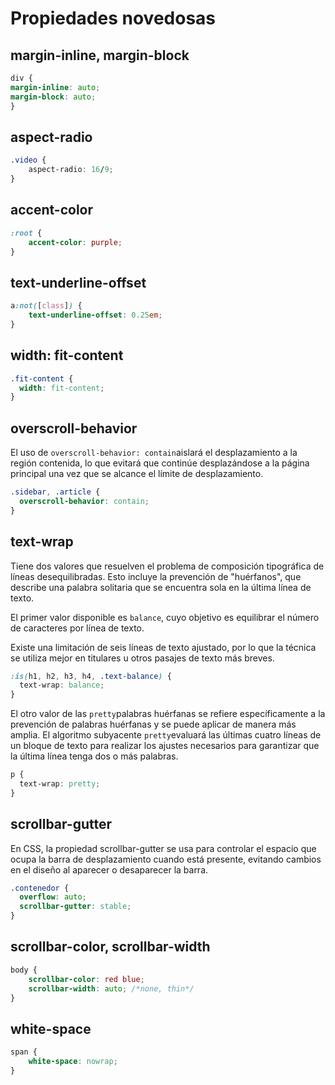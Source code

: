 # Propiedades novedosas

## margin-inline, margin-block

```css
div {
margin-inline: auto;
margin-block: auto;
}
```

## aspect-radio

```css
.video {
	aspect-radio: 16/9;
}
```

## accent-color

```css
:root {
	accent-color: purple;
}
```

## text-underline-offset

```css
a:not([class]) {
	text-underline-offset: 0.25em;
}
```

## width: fit-content

```css
.fit-content {
  width: fit-content;
}
```

## overscroll-behavior

El uso de `overscroll-behavior: contain`aislará el desplazamiento a la región contenida, lo que evitará que continúe desplazándose a la página principal una vez que se alcance el límite de desplazamiento.

```css
.sidebar, .article {
  overscroll-behavior: contain;
}
```

## text-wrap

Tiene dos valores que resuelven el problema de composición tipográfica de líneas desequilibradas. Esto incluye la prevención de "huérfanos", que describe una palabra solitaria que se encuentra sola en la última línea de texto.

El primer valor disponible es `balance`, cuyo objetivo es equilibrar el número de caracteres por línea de texto.

Existe una limitación de seis líneas de texto ajustado, por lo que la técnica se utiliza mejor en titulares u otros pasajes de texto más breves.

```css
:is(h1, h2, h3, h4, .text-balance) {
  text-wrap: balance;
}
```

El otro valor de las `pretty`palabras huérfanas se refiere específicamente a la prevención de palabras huérfanas y se puede aplicar de manera más amplia. El algoritmo subyacente `pretty`evaluará las últimas cuatro líneas de un bloque de texto para realizar los ajustes necesarios para garantizar que la última línea tenga dos o más palabras.

```css
p {
  text-wrap: pretty;
}
```

## scrollbar-gutter

En CSS, la propiedad scrollbar-gutter se usa para controlar el espacio que ocupa la barra de desplazamiento cuando está presente, evitando cambios en el diseño al aparecer o desaparecer la barra.

```css
.contenedor {
  overflow: auto;
  scrollbar-gutter: stable;
}
```

## scrollbar-color, scrollbar-width

```css
body {
	scrollbar-color: red blue;
	scrollbar-width: auto; /*none, thin*/
}
```

## white-space

```css
span {
	white-space: nowrap;
}
```
